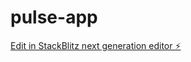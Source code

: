# pulse-app

[Edit in StackBlitz next generation editor ⚡️](https://stackblitz.com/~/github.com/bkinggordon/pulse-app)